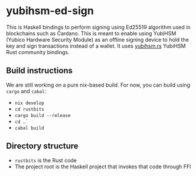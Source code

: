 # yubihsm-ed-sign

This is Haskell bindings to perform signing using
Ed25519 algorithm used in blockchains such as Cardano.
This is meant to enable using YubiHSM (Yubico
Hardware Security Module) as an offline signing device
to hold the key and sign transactions instead of a wallet.
It uses [yubihsm.rs](https://github.com/iqlusioninc/yubihsm.rs)
YubiHSM Rust community bindings.

## Build instructions

We are still working on a pure nix-based build. For now,
you can build using `cargo` and `cabal`:

- `nix develop`
- `cd rustbits`
- `cargo build --release`
- `cd `..`
- `cabal build`

## Directory structure

- `rustbits` is the Rust code
- The project root is the Haskell project that invokes that code
  through FFI
